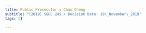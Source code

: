 ```yaml
---
title: Public Prosecutor v Chan Cheng
subtitle: "[2019] SGDC 245 / Decision Date: 19\_November\_2019"
tags: []

---
```

